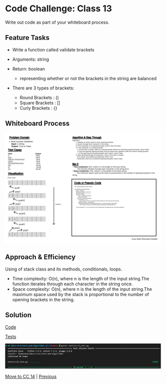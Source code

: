 # Code Challenge: Class 13

Write out code as part of your whiteboard process.

## Feature Tasks

- Write a function called validate brackets
- Arguments: string
- Return: boolean
  - representing whether or not the brackets in the string are balanced
- There are 3 types of brackets:

  - Round Brackets : ()
  - Square Brackets : []
  - Curly Brackets : {}

## Whiteboard Process

![Whiteboard 15](../assets/Wireframe-15.jpg "whiteboard")

## Approach & Efficiency

Using of stack class and its methods, conditionals, loops.

- Time complexity: O(n), where n is the length of the input string.The function iterates through each character in the string once.
- Space complexity: O(n), where n is the length of the input string.The maximum space used by the stack is proportional to the number of opening brackets in the string.

## Solution

[Code](../stackQueueBrackets.py)

[Tests](../tests/cc13_test.py)

![Run](../assets/run13.JPG "run")

[Move to CC 14](..//README.md) | [Previous](../stack-queue-animal-shelter/README.md)
